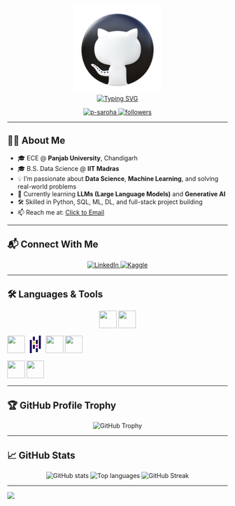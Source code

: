 <div align="center">
  <img src="https://raw.githubusercontent.com/hungpham3112/hungpham3112/main/assets/github.png" alt="github icon" height="200">
</div>

<div align="center">
  <a href="https://git.io/typing-svg">
    <img src="https://readme-typing-svg.herokuapp.com?font=Fira+Code&duration=5000&pause=500&color=52F7EF&center=true&vCenter=true&width=600&lines=Hi+👋,+I'm+Parveen+Saroha;Aspiring+Data+Scientist;ECE+@+PU+%7C+BS+@+IITM;ML+%7C+DS+%7C+Python+%7C+SQL+%7C+Vue3;Currently+learning+LLMs+and+Generative+AI" alt="Typing SVG" />
  </a>
</div>

<p align="center">
  <a href="https://github.com/p-saroha">
    <img src="https://komarev.com/ghpvc/?username=p-saroha&label=Profile%20views&color=0e75b6&style=flat" alt="p-saroha" />
  </a>
  <a href="https://github.com/p-saroha">
    <img src="https://img.shields.io/github/followers/p-saroha?label=Followers" alt="followers"/>
  </a>
</p>

---

## 👨‍💻 About Me

- 🎓 ECE @ **Panjab University**, Chandigarh  
- 🎓 B.S. Data Science @ **IIT Madras**  
- 💡 I’m passionate about **Data Science**, **Machine Learning**, and solving real-world problems  
- 🌱 Currently learning **LLMs (Large Language Models)** and **Generative AI**  
- 🛠️ Skilled in Python, SQL, ML, DL, and full-stack project building  
- 📫 Reach me at: [Click to Email](mailto:sarohaparveen002@gmail.com)


---

## 📬 Connect With Me

<p align="center">
  <a href="https://www.linkedin.com/in/parveen-saroha-0982a525b/" target="_blank">
    <img src="https://raw.githubusercontent.com/rahuldkjain/github-profile-readme-generator/master/src/images/icons/Social/linked-in-alt.svg" alt="LinkedIn" width="40" height="40" />
  </a>
  <a href="https://kaggle.com/parveen2024" target="_blank">
    <img src="https://raw.githubusercontent.com/rahuldkjain/github-profile-readme-generator/master/src/images/icons/Social/kaggle.svg" alt="Kaggle" width="40" height="40" />
  </a>
</p>

---

## 🛠️ Languages & Tools

<p align="center">
  <!-- Programming Languages -->
  <a href="https://www.python.org/" target="_blank"><img src="https://cdn.jsdelivr.net/gh/devicons/devicon/icons/python/python-original.svg" width="40" height="40"/></a>
  <a href="https://vuejs.org/" target="_blank"><img src="https://cdn.jsdelivr.net/gh/devicons/devicon/icons/vuejs/vuejs-original.svg" width="40" height="40"/></a>
  
  <!-- Data Science -->
  <a href="https://numpy.org/" target="_blank"><img src="https://cdn.jsdelivr.net/gh/devicons/devicon/icons/numpy/numpy-original.svg" width="40" height="40"/></a>
  <a href="https://pandas.pydata.org/" target="_blank"><img src="https://raw.githubusercontent.com/devicons/devicon/master/icons/pandas/pandas-original.svg" width="40" height="40"/></a>
  <a href="https://scikit-learn.org/" target="_blank"><img src="https://upload.wikimedia.org/wikipedia/commons/0/05/Scikit_learn_logo_small.svg" width="40" height="40"/></a>
  <a href="https://pytorch.org/" target="_blank"><img src="https://www.vectorlogo.zone/logos/pytorch/pytorch-icon.svg" width="40" height="40"/></a>
  
  <!-- Backend -->
  <a href="https://flask.palletsprojects.com/" target="_blank"><img src="https://www.vectorlogo.zone/logos/pocoo_flask/pocoo_flask-icon.svg" width="40" height="40"/></a>
  <a href="https://www.sqlite.org/" target="_blank"><img src="https://www.vectorlogo.zone/logos/sqlite/sqlite-icon.svg" width="40" height="40"/></a>
</p>

---

## 🏆 GitHub Profile Trophy

<p align="center">
  <img src="https://github-profile-trophy.vercel.app/?username=p-saroha&theme=tokyonight&no-frame=true&margin-w=10" alt="GitHub Trophy"/>
</p>

---

## 📈 GitHub Stats

<p align="center">
  <img height="180em" src="https://github-readme-stats.vercel.app/api?username=p-saroha&show_icons=true&theme=tokyonight&hide_border=true&count_private=true" alt="GitHub stats" />
  <img height="180em" src="https://github-readme-stats.vercel.app/api/top-langs/?username=p-saroha&layout=compact&theme=tokyonight&hide_border=true" alt="Top languages" />
  <img height="180em" src="https://github-readme-streak-stats.herokuapp.com/?user=p-saroha&theme=tokyonight&hide_border=true" alt="GitHub Streak" />
</p>

---

<img src="https://user-images.githubusercontent.com/73097560/115834477-dbab4500-a447-11eb-908a-139a6edaec5c.gif" />

